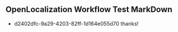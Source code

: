 ## OpenLocalization Workflow Test MarkDown
* d2402dfc-9a29-4203-82ff-1d164e055d70 
thanks!<!--HONumber=Mar16_HO2-->
